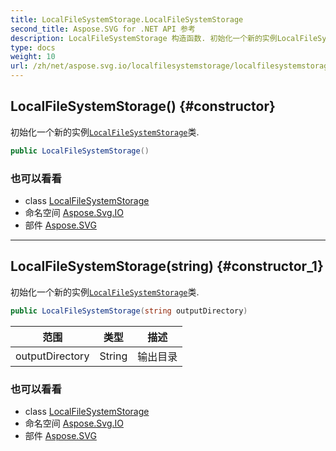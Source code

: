 ```yaml
---
title: LocalFileSystemStorage.LocalFileSystemStorage
second_title: Aspose.SVG for .NET API 参考
description: LocalFileSystemStorage 构造函数. 初始化一个新的实例LocalFileSystemStorage类.
type: docs
weight: 10
url: /zh/net/aspose.svg.io/localfilesystemstorage/localfilesystemstorage/
---
```

## LocalFileSystemStorage() {#constructor}

初始化一个新的实例[`LocalFileSystemStorage`](../)类.

```csharp
public LocalFileSystemStorage()
```

### 也可以看看

* class [LocalFileSystemStorage](../)
* 命名空间 [Aspose.Svg.IO](../../localfilesystemstorage/)
* 部件 [Aspose.SVG](../../../)

---

## LocalFileSystemStorage(string) {#constructor_1}

初始化一个新的实例[`LocalFileSystemStorage`](../)类.

```csharp
public LocalFileSystemStorage(string outputDirectory)
```

| 范围 | 类型 | 描述 |
| --- | --- | --- |
| outputDirectory | String | 输出目录 |

### 也可以看看

* class [LocalFileSystemStorage](../)
* 命名空间 [Aspose.Svg.IO](../../localfilesystemstorage/)
* 部件 [Aspose.SVG](../../../)


